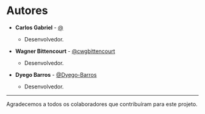 # Autores

- **Carlos Gabriel** - [@](https://github.com/)
  - Desenvolvedor.

- **Wagner Bittencourt** - [@cwgbittencourt](https://github.com/cwgbittencourt)
  - Desenvolvedor.

- **Dyego Barros** - [@Dyego-Barros](https://github.com/Dyego-Barros)
  - Desenvolvedor.

---

Agradecemos a todos os colaboradores que contribuíram para este projeto.
